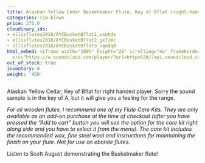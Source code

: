 ```yaml
---
title: Alaskan Yellow Cedar Basketmaker Flute, Key of Bflat (right-handed)
categories: rim-blown
price: 275.0
cloudinary_ids:
- ellisflutes2018/AYCBasketBflat1_vxuhdx
- ellisflutes2018/AYCBasketBflat2_gx7zmc
- ellisflutes2018/AYCBasketBflat3_cqodq8
html_embed: <iframe width="100%" height="20" scrolling="no" frameborder="no" allow="autoplay"
  src="https://w.soundcloud.com/player/?url=https%3A//api.soundcloud.com/tracks/536548146&color=%23ff5500&inverse=false&auto_play=false&show_user=true"></iframe>
out_of_stock: true
inventory: 0
weight: '450'
---
```


Alaskan Yellow Cedar, Key of Bflat for right handed player.  Sorry the sound sample is in the key of A, but it will give you a feeling for the range.

*For all wooden flutes, I recommend one of my Flute Care Kits.  They are only available as an add-on purchase at the time of checkout (after you have pressed the “Add to cart” button you will see the option for the care kit right along side and you have to select it from the menu). The care kit includes the recommended wax, fine steel wool and instructions for maintaining the finish on your flute.  Not for use on ebonite flutes.*

Listen to Scott August demonstrating the Basketmaker flute!